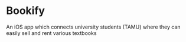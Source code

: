 # Bookify
An iOS app which connects university students (TAMU) where they can easily sell and rent various textbooks
